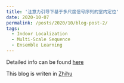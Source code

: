 ```yaml
---
title: '注意力引导下基于多尺度信号序列的室内定位'
date: 2020-10-07
permalink: /posts/2020/10/blog-post-2/
tags:
  - Indoor Localization
  - Multi-Scale Sequence
  - Ensemble Learning
---
```


Detailed info can be found [here](https://zhuanlan.zhihu.com/p/231161339)   

This blog is writen in [Zhihu](https://zhuanlan.zhihu.com/p/231161339)
